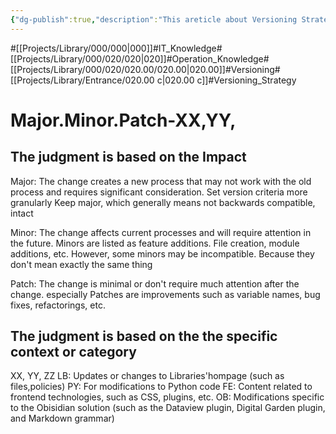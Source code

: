 ```yaml
---
{"dg-publish":true,"description":"This areticle about Versioning Strategy. especially of muphy version","permalink":"/projects/library/entrance/020-00-c/","dgPassFrontmatter":true,"noteIcon":"0","created":"2024-02-22T13:56:17.064+09:00","updated":"2024-03-31T03:44:41.571+09:00"}
---
```


#[[Projects/Library/000/000\|000]]#IT_Knowledge#[[Projects/Library/000/020/020\|020]]#Operation_Knowledge#[[Projects/Library/000/020/020.00/020.00\|020.00]]#Versioning#[[Projects/Library/Entrance/020.00 c\|020.00 c]]#Versioning_Strategy





# Major.Minor.Patch-XX,YY,


## The judgment is based on the Impact
Major: The change creates a new process that may not work with the old process and requires significant consideration. Set version criteria more granularly
Keep major, which generally means not backwards compatible, intact

Minor: The change affects current processes and will require attention in the future. Minors are listed as feature additions. File creation, module additions, etc.
However, some minors may be incompatible. Because they don't mean exactly the same thing

Patch: The change is minimal or don't require much attention after the change. especially Patches are improvements such as variable names, bug fixes, refactorings, etc. 

## The judgment is based on the the specific context or category
XX, YY, ZZ
LB: Updates or changes to Libraries'hompage (such as files,policies)
PY: For modifications to Python code
FE: Content related to frontend technologies, such as CSS, plugins, etc.
OB: Modifications specific to the Obisidian solution (such as the Dataview plugin, Digital Garden plugin, and Markdown grammar)



